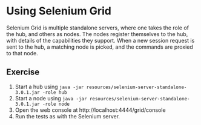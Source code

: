 # Using Selenium Grid
Selenium Grid is multiple standalone servers, where one takes the role of the hub, and others as nodes. The nodes register themselves to the hub, with details of the capabilities they support. When a new session request is sent to the hub, a matching node is picked, and the commands are proxied to that node.

## Exercise
1. Start a hub using `java -jar resources/selenium-server-standalone-3.0.1.jar -role hub`
2. Start a node using `java -jar resources/selenium-server-standalone-3.0.1.jar -role node`
3. Open the web console at http://localhost:4444/grid/console
4. Run the tests as with the Selenium server.
